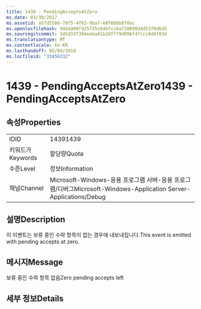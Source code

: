 ```yaml
---
title: 1439 - PendingAcceptsAtZero
ms.date: 03/30/2017
ms.assetid: a57d550d-70f5-4f63-9ba7-e0f666b8f0ac
ms.openlocfilehash: 94da980fd25735c64bfcc6a720098d4d5370d6d5
ms.sourcegitcommit: 3d5d33f384eeba41b2dff79d096f47ccc8d8f03d
ms.translationtype: MT
ms.contentlocale: ko-KR
ms.lasthandoff: 05/04/2018
ms.locfileid: "33456332"
---
```

# <a name="1439---pendingacceptsatzero"></a><span data-ttu-id="867ea-102">1439 - PendingAcceptsAtZero</span><span class="sxs-lookup"><span data-stu-id="867ea-102">1439 - PendingAcceptsAtZero</span></span>
## <a name="properties"></a><span data-ttu-id="867ea-103">속성</span><span class="sxs-lookup"><span data-stu-id="867ea-103">Properties</span></span>  
  
|||  
|-|-|  
|<span data-ttu-id="867ea-104">ID</span><span class="sxs-lookup"><span data-stu-id="867ea-104">ID</span></span>|<span data-ttu-id="867ea-105">1439</span><span class="sxs-lookup"><span data-stu-id="867ea-105">1439</span></span>|  
|<span data-ttu-id="867ea-106">키워드가</span><span class="sxs-lookup"><span data-stu-id="867ea-106">Keywords</span></span>|<span data-ttu-id="867ea-107">할당량</span><span class="sxs-lookup"><span data-stu-id="867ea-107">Quota</span></span>|  
|<span data-ttu-id="867ea-108">수준</span><span class="sxs-lookup"><span data-stu-id="867ea-108">Level</span></span>|<span data-ttu-id="867ea-109">정보</span><span class="sxs-lookup"><span data-stu-id="867ea-109">Information</span></span>|  
|<span data-ttu-id="867ea-110">채널</span><span class="sxs-lookup"><span data-stu-id="867ea-110">Channel</span></span>|<span data-ttu-id="867ea-111">Microsoft-Windows-응용 프로그램 서버-응용 프로그램/디버그</span><span class="sxs-lookup"><span data-stu-id="867ea-111">Microsoft-Windows-Application Server-Applications/Debug</span></span>|  
  
## <a name="description"></a><span data-ttu-id="867ea-112">설명</span><span class="sxs-lookup"><span data-stu-id="867ea-112">Description</span></span>  
 <span data-ttu-id="867ea-113">이 이벤트는 보류 중인 수락 항목이 없는 경우에 내보내집니다.</span><span class="sxs-lookup"><span data-stu-id="867ea-113">This event is emitted with pending accepts at zero.</span></span>  
  
## <a name="message"></a><span data-ttu-id="867ea-114">메시지</span><span class="sxs-lookup"><span data-stu-id="867ea-114">Message</span></span>  
 <span data-ttu-id="867ea-115">보류 중인 수락 항목 없음</span><span class="sxs-lookup"><span data-stu-id="867ea-115">Zero pending accepts left</span></span>  
  
## <a name="details"></a><span data-ttu-id="867ea-116">세부 정보</span><span class="sxs-lookup"><span data-stu-id="867ea-116">Details</span></span>
